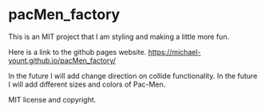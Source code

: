 # pacMen_factory

This is an MIT project that I am styling and making a little more fun. 

Here is a link to the github pages website. https://michael-yount.github.io/pacMen_factory/

In the future I will add change direction on collide functionality.
In the future I will add different sizes and colors of Pac-Men.

MIT license and copyright.
